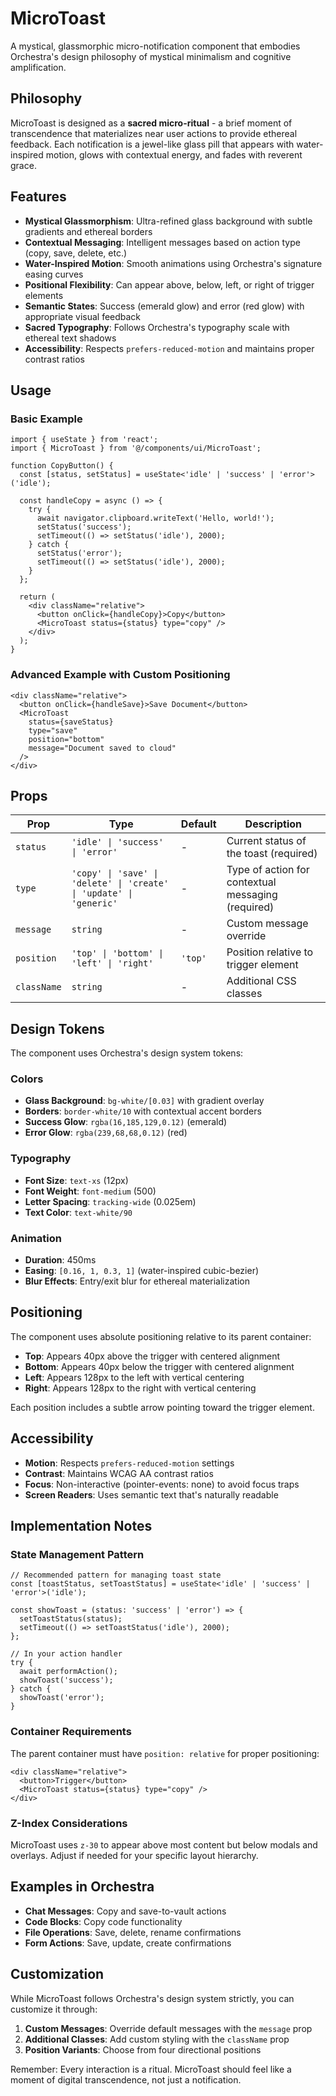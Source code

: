 # MicroToast

A mystical, glassmorphic micro-notification component that embodies Orchestra's design philosophy of mystical minimalism and cognitive amplification.

## Philosophy

MicroToast is designed as a **sacred micro-ritual** - a brief moment of transcendence that materializes near user actions to provide ethereal feedback. Each notification is a jewel-like glass pill that appears with water-inspired motion, glows with contextual energy, and fades with reverent grace.

## Features

- **Mystical Glassmorphism**: Ultra-refined glass background with subtle gradients and ethereal borders
- **Contextual Messaging**: Intelligent messages based on action type (copy, save, delete, etc.)
- **Water-Inspired Motion**: Smooth animations using Orchestra's signature easing curves
- **Positional Flexibility**: Can appear above, below, left, or right of trigger elements
- **Semantic States**: Success (emerald glow) and error (red glow) with appropriate visual feedback
- **Sacred Typography**: Follows Orchestra's typography scale with ethereal text shadows
- **Accessibility**: Respects `prefers-reduced-motion` and maintains proper contrast ratios

## Usage

### Basic Example

```tsx
import { useState } from 'react';
import { MicroToast } from '@/components/ui/MicroToast';

function CopyButton() {
  const [status, setStatus] = useState<'idle' | 'success' | 'error'>('idle');

  const handleCopy = async () => {
    try {
      await navigator.clipboard.writeText('Hello, world!');
      setStatus('success');
      setTimeout(() => setStatus('idle'), 2000);
    } catch {
      setStatus('error');
      setTimeout(() => setStatus('idle'), 2000);
    }
  };

  return (
    <div className="relative">
      <button onClick={handleCopy}>Copy</button>
      <MicroToast status={status} type="copy" />
    </div>
  );
}
```

### Advanced Example with Custom Positioning

```tsx
<div className="relative">
  <button onClick={handleSave}>Save Document</button>
  <MicroToast 
    status={saveStatus} 
    type="save" 
    position="bottom"
    message="Document saved to cloud"
  />
</div>
```

## Props

| Prop | Type | Default | Description |
|------|------|---------|-------------|
| `status` | `'idle' \| 'success' \| 'error'` | - | Current status of the toast (required) |
| `type` | `'copy' \| 'save' \| 'delete' \| 'create' \| 'update' \| 'generic'` | - | Type of action for contextual messaging (required) |
| `message` | `string` | - | Custom message override |
| `position` | `'top' \| 'bottom' \| 'left' \| 'right'` | `'top'` | Position relative to trigger element |
| `className` | `string` | - | Additional CSS classes |

## Design Tokens

The component uses Orchestra's design system tokens:

### Colors
- **Glass Background**: `bg-white/[0.03]` with gradient overlay
- **Borders**: `border-white/10` with contextual accent borders
- **Success Glow**: `rgba(16,185,129,0.12)` (emerald)
- **Error Glow**: `rgba(239,68,68,0.12)` (red)

### Typography
- **Font Size**: `text-xs` (12px)
- **Font Weight**: `font-medium` (500)
- **Letter Spacing**: `tracking-wide` (0.025em)
- **Text Color**: `text-white/90`

### Animation
- **Duration**: 450ms
- **Easing**: `[0.16, 1, 0.3, 1]` (water-inspired cubic-bezier)
- **Blur Effects**: Entry/exit blur for ethereal materialization

## Positioning

The component uses absolute positioning relative to its parent container:

- **Top**: Appears 40px above the trigger with centered alignment
- **Bottom**: Appears 40px below the trigger with centered alignment  
- **Left**: Appears 128px to the left with vertical centering
- **Right**: Appears 128px to the right with vertical centering

Each position includes a subtle arrow pointing toward the trigger element.

## Accessibility

- **Motion**: Respects `prefers-reduced-motion` settings
- **Contrast**: Maintains WCAG AA contrast ratios
- **Focus**: Non-interactive (pointer-events: none) to avoid focus traps
- **Screen Readers**: Uses semantic text that's naturally readable

## Implementation Notes

### State Management Pattern

```tsx
// Recommended pattern for managing toast state
const [toastStatus, setToastStatus] = useState<'idle' | 'success' | 'error'>('idle');

const showToast = (status: 'success' | 'error') => {
  setToastStatus(status);
  setTimeout(() => setToastStatus('idle'), 2000);
};

// In your action handler
try {
  await performAction();
  showToast('success');
} catch {
  showToast('error');
}
```

### Container Requirements

The parent container must have `position: relative` for proper positioning:

```tsx
<div className="relative">
  <button>Trigger</button>
  <MicroToast status={status} type="copy" />
</div>
```

### Z-Index Considerations

MicroToast uses `z-30` to appear above most content but below modals and overlays. Adjust if needed for your specific layout hierarchy.

## Examples in Orchestra

- **Chat Messages**: Copy and save-to-vault actions
- **Code Blocks**: Copy code functionality  
- **File Operations**: Save, delete, rename confirmations
- **Form Actions**: Save, update, create confirmations

## Customization

While MicroToast follows Orchestra's design system strictly, you can customize it through:

1. **Custom Messages**: Override default messages with the `message` prop
2. **Additional Classes**: Add custom styling with the `className` prop
3. **Position Variants**: Choose from four directional positions

Remember: Every interaction is a ritual. MicroToast should feel like a moment of digital transcendence, not just a notification.